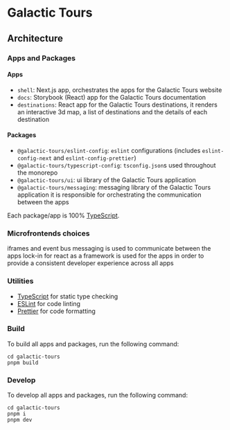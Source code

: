 # Galactic Tours


## Architecture

### Apps and Packages
#### Apps

- `shell`: Next.js app, orchestrates the apps for the Galactic Tours website
- `docs`: Storybook (React) app for the Galactic Tours documentation
- `destinations`: React app for the Galactic Tours destinations, it renders an interactive 3d map, a list of destinations and the details of each destination

#### Packages
- `@galactic-tours/eslint-config`: `eslint` configurations (includes `eslint-config-next` and `eslint-config-prettier`)
- `@galactic-tours/typescript-config`: `tsconfig.json`s used throughout the monorepo
- `@galactic-tours/ui`: ui library of the Galactic Tours application
- `@galactic-tours/messaging`: messaging library of the Galactic Tours application it is responsible for orchestrating the communication between the apps

Each package/app is 100% [TypeScript](https://www.typescriptlang.org/).

### Microfrontends choices
iframes and event bus messaging is used to communicate between the apps
lock-in for react as a framework is used for the apps in order to provide a consistent developer experience across all apps

### Utilities

- [TypeScript](https://www.typescriptlang.org/) for static type checking
- [ESLint](https://eslint.org/) for code linting
- [Prettier](https://prettier.io) for code formatting

### Build

To build all apps and packages, run the following command:

```
cd galactic-tours
pnpm build
```

### Develop

To develop all apps and packages, run the following command:

```
cd galactic-tours
pnpm i
pnpm dev
```
